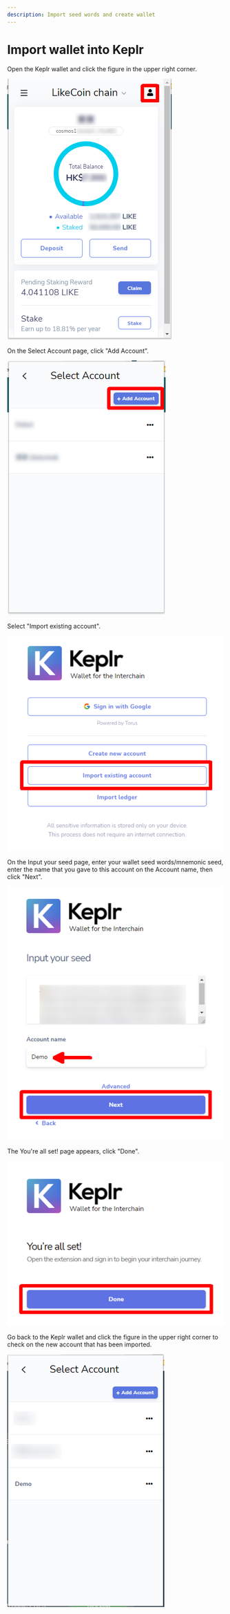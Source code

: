 ```yaml
---
description: Import seed words and create wallet
---
```


# Import wallet into Keplr

Open the Keplr wallet and click the figure in the upper right corner.

![](<../../../.gitbook/assets/Keplr Seed Words 01.png>)

On the Select Account page, click "Add Account".

![](<../../../.gitbook/assets/Keplr Seed Words 02.png>)

Select "Import existing account".

![](<../../../.gitbook/assets/Keplr Seed Words 03.png>)

On the Input your seed page, enter your wallet seed words/mnemonic seed, enter the name that you gave to this account on the Account name, then click "Next".

![](<../../../.gitbook/assets/Keplr Seed Words 04.png>)

The You're all set! page appears, click "Done".

![](<../../../.gitbook/assets/Keplr Seed Words 05.png>)

Go back to the Keplr wallet and click the figure in the upper right corner to check on the new account that has been imported.

![](<../../../.gitbook/assets/Keplr Seed Words 06.png>)
